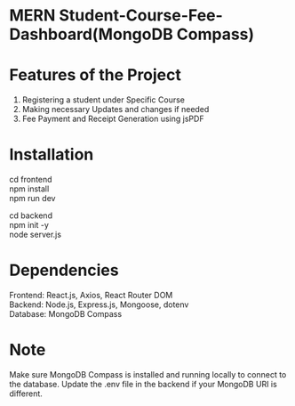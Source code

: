 # MERN Student-Course-Fee-Dashboard(MongoDB Compass)  

# Features of the Project  
1) Registering a student under Specific Course
2) Making necessary Updates and changes if needed
3) Fee Payment and Receipt Generation using jsPDF

# Installation  
cd frontend  
npm install  
npm run dev  

cd backend  
npm init -y  
node server.js  

# Dependencies  
Frontend: React.js, Axios, React Router DOM  
Backend: Node.js, Express.js, Mongoose, dotenv  
Database: MongoDB Compass  

# Note  
Make sure MongoDB Compass is installed and running locally to connect to the database. Update the .env file in the
backend if your MongoDB URI is different.

